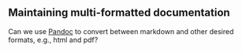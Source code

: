 ## Maintaining multi-formatted documentation

Can we use [Pandoc](https://pandoc.org/) to convert between markdown and other desired formats, e.g., html and pdf? 
